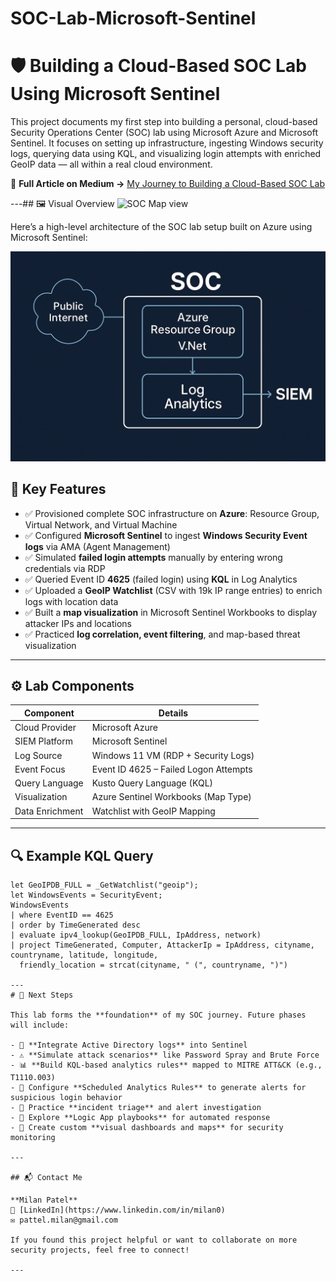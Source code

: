 # SOC-Lab-Microsoft-Sentinel

# 🛡️ Building a Cloud-Based SOC Lab Using Microsoft Sentinel

This project documents my first step into building a personal, cloud-based Security Operations Center (SOC) lab using Microsoft Azure and Microsoft Sentinel. It focuses on setting up infrastructure, ingesting Windows security logs, querying data using KQL, and visualizing login attempts with enriched GeoIP data — all within a real cloud environment.

📖 **Full Article on Medium →** [My Journey to Building a Cloud-Based SOC Lab](https://medium.com/@pattel.milan/my-journey-to-building-a-cloud-based-soc-lab-at-home-using-microsoft-sentinel-40d257d593f7)

---## 🖼️ Visual Overview
![SOC Map view](./map.png)

Here’s a high-level architecture of the SOC lab setup built on Azure using Microsoft Sentinel:

![SOC Lab Architecture](./soc.png)


## 🧩 Key Features

- ✅ Provisioned complete SOC infrastructure on **Azure**: Resource Group, Virtual Network, and Virtual Machine  
- ✅ Configured **Microsoft Sentinel** to ingest **Windows Security Event logs** via AMA (Agent Management)  
- ✅ Simulated **failed login attempts** manually by entering wrong credentials via RDP  
- ✅ Queried Event ID **4625** (failed login) using **KQL** in Log Analytics  
- ✅ Uploaded a **GeoIP Watchlist** (CSV with 19k IP range entries) to enrich logs with location data  
- ✅ Built a **map visualization** in Microsoft Sentinel Workbooks to display attacker IPs and locations  
- ✅ Practiced **log correlation, event filtering**, and map-based threat visualization

---

## ⚙️ Lab Components

| Component            | Details                                 |
|----------------------|------------------------------------------|
| Cloud Provider       | Microsoft Azure                         |
| SIEM Platform        | Microsoft Sentinel                      |
| Log Source           | Windows 11 VM (RDP + Security Logs)     |
| Event Focus          | Event ID 4625 – Failed Logon Attempts   |
| Query Language       | Kusto Query Language (KQL)              |
| Visualization        | Azure Sentinel Workbooks (Map Type)     |
| Data Enrichment      | Watchlist with GeoIP Mapping            |

---

## 🔍 Example KQL Query

```kql
let GeoIPDB_FULL = _GetWatchlist("geoip");
let WindowsEvents = SecurityEvent;
WindowsEvents
| where EventID == 4625
| order by TimeGenerated desc
| evaluate ipv4_lookup(GeoIPDB_FULL, IpAddress, network)
| project TimeGenerated, Computer, AttackerIp = IpAddress, cityname, countryname, latitude, longitude, 
  friendly_location = strcat(cityname, " (", countryname, ")")

---
# 🚀 Next Steps

This lab forms the **foundation** of my SOC journey. Future phases will include:

- 🔐 **Integrate Active Directory logs** into Sentinel  
- ⚠️ **Simulate attack scenarios** like Password Spray and Brute Force  
- 📊 **Build KQL-based analytics rules** mapped to MITRE ATT&CK (e.g., T1110.003)  
- 🔔 Configure **Scheduled Analytics Rules** to generate alerts for suspicious login behavior  
- 🧠 Practice **incident triage** and alert investigation  
- 🤖 Explore **Logic App playbooks** for automated response  
- 📍 Create custom **visual dashboards and maps** for security monitoring

---

## 📬 Contact Me

**Milan Patel**  
🔗 [LinkedIn](https://www.linkedin.com/in/milan0)  
✉️ pattel.milan@gmail.com  

If you found this project helpful or want to collaborate on more security projects, feel free to connect!

---
